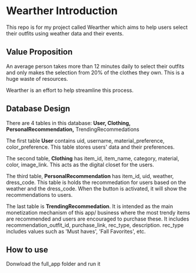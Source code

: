 # Wearther Introduction
This repo is for my project called Wearther which aims to help users select their outfits using weather data and their events.

## Value Proposition
An average person takes more than 12 minutes daily to select their outfits and only makes the selection from 20% of the clothes they own. This is a huge waste of resources.

Wearther is an effort to help streamline this process.

## Database Design
There are 4 tables in this database: **User, Clothing, PersonalRecommendation,** TrendingRecommedations

The first table **User** contains uid, username, material_preference, color_preference. This table stores users' data and their preferences. 

The second table, **Clothing** has item_id, item_name, category, material, color, image_link. This acts as the digital closet for the users. 

The third table, **PersonalRecommendation** has item_id, uid, weather, dress_code. This table is holds the recommedation for users based on the weather and the dress_code. When the button is activated, it will show the recommendations to users.

The last table is **TrendingRecommedation**. It is intended as the main monetization mechanism of this app/ business where the most trendy items are recommended and users are encouraged to purchase these. It includes recommendation_outfit_id, purchase_link, rec_type, description. rec_type includes values such as 'Must haves', 'Fall Favorites', etc.

## How to use
Donwload the full_app folder and run it 
